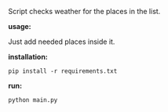 Script checks weather for the places in the list.

**usage:**

Just add needed places inside it.

**installation:**

```
pip install -r requirements.txt
```

**run:**

```
python main.py
```